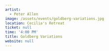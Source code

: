 ```yaml
---
artist:
  - Peter Allen
image: /assets/events/goldberg-variations.jpg
location: Cecilia's Retreat
ticket: null
time: '4:00 PM'
title: Goldberg Variations
website: null
---
```


